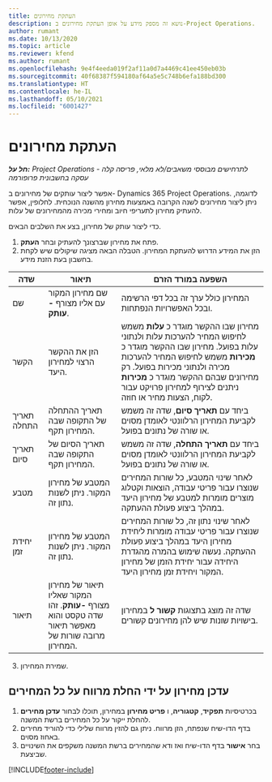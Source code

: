 ```yaml
---
title: העתקת מחירונים
description: נושא זה מספק מידע על אופן העתקת מחירונים ב-Project Operations.
author: rumant
ms.date: 10/13/2020
ms.topic: article
ms.reviewer: kfend
ms.author: rumant
ms.openlocfilehash: 9e4f4eeda019f2af11a0d7a4469c41ee450eb03b
ms.sourcegitcommit: 40f68387f594180af64a5e5c748b6efa188bd300
ms.translationtype: HT
ms.contentlocale: he-IL
ms.lasthandoff: 05/10/2021
ms.locfileid: "6001427"
---
```

# <a name="copy-price-lists"></a>העתקת מחירונים

_**חל על:** Project Operations לתרחישים מבוססי משאבים/לא מלאי, פריסה קלה - עסקה בחשבונית פרופורמה_

אפשר ליצור עותקים של מחירונים ב- Dynamics 365 Project Operations. לדוגמה, ניתן ליצור מחירונים לשנה הקרובה באמצעות מחירון מהשנה הנוכחית.  לחלופין, אפשר להעתיק מחירון לתעריפי חיוב ומחירי מכירה מהמחירונים של עלות. 

כדי ליצור עותק של מחירון, בצע את השלבים הבאים.

1. פתח את מחירון שברצונך להעתיק ובחר **העתק**.
2. הזן את המידע הדרוש להעתקת המחירון. הטבלה הבאה מציגה שיקולים שיש לקחת בחשבון בעת הזנת מידע.

| שדה | תיאור | השפעה במורד הזרם |
| --- | --- | --- |
| שם | שם מחירון המקור עם אליו מצורף **-עותק**. | המחירון כולל ערך זה בכל דפי הרשימה ובכל האפשרויות הנפתחות. |
| הקשר | הזן את ההקשר הרצוי למחירון היעד. | מחירון שבו ההקשר מוגדר כ **עלות** משמש לחיפוש המחיר להערכות עלות ולנתוני עלות בפועל. מחירון שבו ההקשר מוגדר כ **מכירות** משמש לחיפוש המחיר להערכות מכירה ולנתוני מכירות בפועל. רק מחירונים שבהם ההקשר מוגדר כ **מכירות** ניתנים לצירוף למחירון פרויקט עבור לקוח, הצעות מחיר או חוזה. |
| תאריך התחלה | תאריך ההתחלה של התקופה שבה המחירון תקף. | ביחד עם **תאריך סיום**, שדה זה משמש לקביעת המחירון הרלוונטי לאומדן מסוים או שורה של נתונים בפועל. |
| תאריך סיום | תאריך הסיום של התקופה שבה המחירון תקף. | ביחד עם **תאריך התחלה**, שדה זה משמש לקביעת המחירון הרלוונטי לאומדן מסוים או שורה של נתונים בפועל. |
| מטבע | המטבע של מחירון המקור. ניתן לשנות נתון זה. | לאחר שינוי המטבע, כל שורות המחירים שנוצרו עבור פריטי עבודה, הוצאות וקטלוג מוצרים מומרות למטבע של מחירון היעד במהלך ביצוע פעולת ההעתקה. |
| יחידת זמן | המטבע של מחירון המקור. ניתן לשנות נתון זה. | לאחר שינוי נתון זה, כל שורות המחירים שנוצרו עבור פריטי עבודה מומרות ליחידת מחירון היעד במהלך ביצוע פעולת ההעתקה. נעשה שימוש בהמרה מהגדרת היחידה עבור יחידת הזמן של מחירון המקור ויחידת זמן מחירון היעד. |
| תיאור | תיאור של מחירון המקור שאליו מצורף **-עותק**. זהו שדה טקסט והוא מאפשר תיאור מרובה שורות של המחירון. | שדה זה מוצג בתצוגות **קשור ל** במחירון בישויות שונות שיש להן מחירונים קשורים. |

3. שמירת המחירון. 

## <a name="update-a-price-list-by-applying-a-mark-up-to-all-the-prices"></a>עדכן מחירון על ידי החלת מרווח על כל המחירים

1. בכרטיסיות **תפקיד**, **קטגוריה**, ו **פריט מחירון** במחירון, תוכלו לבחור **עדכן מחירים** להחלת ייקור על כל המחירים ברשת המשנה. 
2. בדף הדו-שיח שנפתח, הזן מרווח. ניתן גם להזין מרווח שלילי כדי להוריד מחירים באחוז מסוים. 
3. בחר **אישור** בדף הדו-שיח ואז ודא שהמחירים ברשת המשנה משקפים את השינויים שביצעת.


[!INCLUDE[footer-include](../includes/footer-banner.md)]